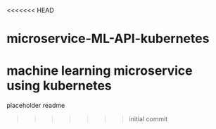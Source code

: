 <<<<<<< HEAD
# microservice-ML-API-kubernetes
machine learning microservice using kubernetes
=======
placeholder readme
>>>>>>> initial commit
